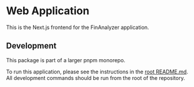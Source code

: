 # Web Application

This is the Next.js frontend for the FinAnalyzer application.

## Development

This package is part of a larger pnpm monorepo.

To run this application, please see the instructions in the [root README.md](../../README.md). All development commands should be run from the root of the repository.
